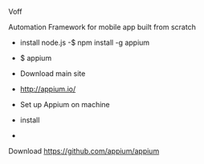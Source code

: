 Voff 

Automation Framework for mobile app built from scratch 

- install node.js 
-$ npm install -g appium
- $ appium

- Download main site 
- http://appium.io/


- Set up Appium on machine 
- install 
- 
Download 
https://github.com/appium/appium

